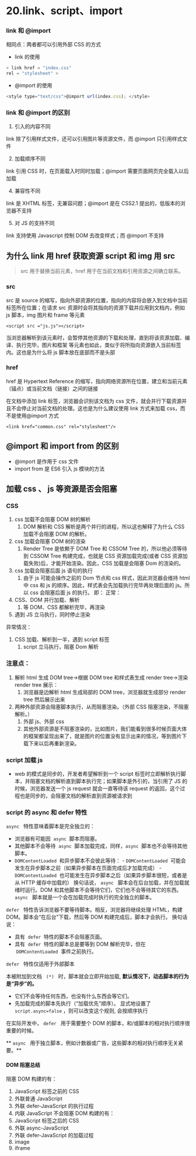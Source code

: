 # 20.link、script、import

### link 和 @import

相同点：两者都可以引用外部 CSS 的方式

- link 的使用

```js
< link href = "index.css"
rel = "stylesheet" >
```

- @import 的使用

```js
<style type="text/css">@import url(index.css); </style>
```

### link 和 @import 的区别

1. 引入的内容不同

link 除了引用样式文件，还可以引用图片等资源文件，而 @import 只引用样式文件

2. 加载顺序不同

link 引用 CSS 时，在页面载入时同时加载；@import 需要页面网页完全载入以后加载

4. 兼容性不同

link 是 XHTML 标签，无兼容问题；@import 是在 CSS2.1 提出的，低版本的浏览器不支持

5. 对 JS 的支持不同

link 支持使用 Javascript 控制 DOM 去改变样式；而 @import 不支持

## 为什么 link 用 href 获取资源 script 和 img 用 src

> src 用于替换当前元素，href 用于在当前文档和引用资源之间确立联系。

### src

src 是 source 的缩写，指向外部资源的位置，指向的内容将会嵌入到文档中当前标签所在位置；在请求 src 资源时会将其指向的资源下载并应用到文档内，例如 js 脚本，img 图片和 frame 等元素

`<script src ="js.js"></script>`

​ 当浏览器解析到该元素时，会暂停其他资源的下载和处理，直到将该资源加载、编译、执行完毕，图片和框架 等元素也如此，类似于将所指向资源嵌入当前标签内。这也是为什么将 js 脚本放在底部而不是头部

### href

href 是 Hypertext Reference 的缩写，指向网络资源所在位置，建立和当前元素（锚点）或当前文档（链接）之间的链接

在文档中添加 link 标签，浏览器会识别该文档为 css 文件，就会并行下载资源并且不会停止对当前文档的处理。这也是为什么建议使用 link 方式来加载 css，而不是使用@import 方式

`<link href="common.css" rel="stylesheet"/>`

## @import 和 import from 的区别

- @import 是作用于 css 文件
- import from 是 ES6 引入 js 模块的方法

## 加载 css 、 js 等资源是否会阻塞

### CSS

1. css 加载不会阻塞 DOM 树的解析
   1. DOM 解析和 CSS 解析是两个并行的进程，所以这也解释了为什么 CSS 加载不会阻塞 DOM 的解析。
2. css 加载会阻塞 DOM 树的渲染
   1. Render Tree 是依赖于 DOM Tree 和 CSSOM Tree 的，所以他必须等待到 CSSOM Tree 构建完成，也就是 CSS 资源加载完成(或者 CSS 资源加载失败)后，才能开始渲染。因此，CSS 加载是会阻塞 Dom 的渲染的。
3. css 加载会阻塞后面 js 语句的执行
   1. 由于 js 可能会操作之前的 Dom 节点和 css 样式，因此浏览器会维持 html 中 css 和 js 的顺序。因此，样式表会先加载执行完毕再处理后面的 js。所以 css 会阻塞后面 js 的执行。
      即：
      正常：
4. CSS、DOM 并行加载、解析
   1. 等 DOM、CSS 都解析完毕，再渲染
5. 遇到 JS 立马执行，同时停止渲染

异常情况：

1. CSS 加载、解析到一半，遇到 script 标签
   1. script 立马执行，阻塞 Dom 解析

### 注意点：

1. 解析 html 生成 DOM tree->根据 DOM tree 和样式表生成 render tree->渲染 render tree 展示：
   1. 浏览器是边解析 html 生成局部的 DOM tree，浏览器就生成部分 render tree 然后展示出来
2. 两种外部资源会阻塞脚本执行，从而阻塞渲染。（外部 CSS 阻塞渲染，不阻塞解析。）
   1. 外部 js、外部 css
   2. 其他外部资源是不阻塞渲染的，比如图片，我们能看到很多时候页面大体的框架都呈现出来了，就是图片的位置没有显示出来的情况，等到图片下载下来以后再重新渲染。

### script 加载 js

- web 的模式是同步的，开发者希望解析到一个 script 标签时立即解析执行脚本，并阻塞文档的解析直到脚本执行完；如果脚本是外引的，当引用了 JS 的时候，浏览器发送一个 js request 就会一直等待该 request 的返回，这个过程也是同步的，会阻塞文档的解析直到资源被请求到

### script 的 async 和 defer 特性

`async`   特性意味着脚本是完全独立的：

- 浏览器有可能因  `async`  脚本而阻塞。
- 其他脚本不会等待  `async`  脚本加载完成，同样，`async`  脚本也不会等待其他脚本。
- `DOMContentLoaded`  和异步脚本不会彼此等待： - `DOMContentLoaded`  可能会发生在异步脚本之前（如果异步脚本在页面完成后才加载完成） - `DOMContentLoaded`  也可能发生在异步脚本之后（如果异步脚本很短，或者是从 HTTP 缓存中加载的）
  换句话说， `async`   脚本会在后台加载，并在加载就绪时运行。DOM 和其他脚本不会等待它们，它们也不会等待其它的东西。 `async`   脚本就是一个会在加载完成时执行的完全独立的脚本。

`defer`   特性告诉浏览器不要等待脚本。相反，浏览器将继续处理 HTML，构建 DOM。脚本会“在后台”下载，然后等 DOM 构建完成后，脚本才会执行。
换句话说：

- 具有  `defer`  特性的脚本不会阻塞页面。
- 具有  `defer`  特性的脚本总是要等到 DOM 解析完毕，但在  `DOMContentLoaded`  事件之前执行。

`defer`   特性仅适用于外部脚本

本被附加到文档   `(*)`   时，脚本就会立即开始加载, **默认情况下，动态脚本的行为是“异步”的。**

- 它们不会等待任何东西，也没有什么东西会等它们。
- 先加载完成的脚本先执行（“加载优先”顺序）。
  显式地设置了   `script.async=false` ，则可以改变这个规则, 会按顺序执行

在实际开发中， `defer`   用于需要整个 DOM 的脚本，和/或脚本的相对执行顺序很重要的时候。

** `async`   用于独立脚本，例如计数器或广告，这些脚本的相对执行顺序无关紧要。**

#### DOM 阻塞总结

阻塞 DOM 构建的有：

1. JavaScript 标签之前的 CSS
2. 外联普通 JavaScript
3. 外联 defer-JavaScript 的执行过程
4. 内联 JavaScript
   不会阻塞 DOM 构建的有：
5. JavaScript 标签之后的 CSS
6. 外联 async-JavaScript
7. 外联 defer-JavaScript 的加载过程
8. image
9. iframe
